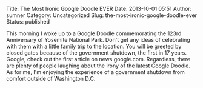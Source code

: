 Title: The Most Ironic Google Doodle EVER
Date: 2013-10-01 05:51
Author: sumner
Category: Uncategorized
Slug: the-most-ironic-google-doodle-ever
Status: published

This morning I woke up to a Google Doodle commemorating the 123rd
Anniversary of Yosemite National Park. Don't get any ideas of
celebrating with them with a little family trip to the location. You
will be greeted by closed gates because of the government shutdown, the
first in 17 years. Google, check out the first article on
news.google.com. Regardless, there are plenty of people laughing about
the irony of the latest Google Doodle. As for me, I'm enjoying the
experience of a government shutdown from comfort outside of Washington
D.C.

